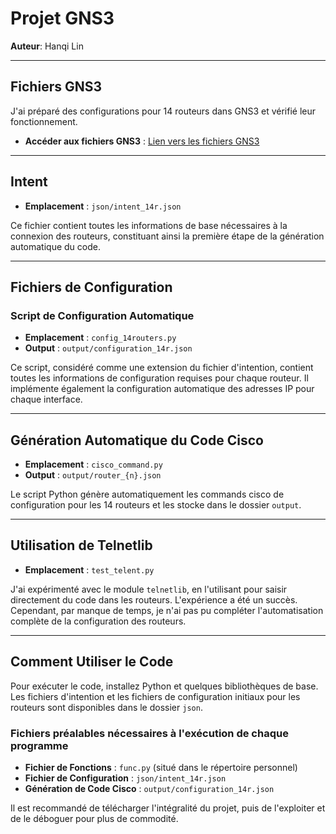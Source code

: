 # Projet GNS3

**Auteur**: Hanqi Lin

---

## Fichiers GNS3

J'ai préparé des configurations pour 14 routeurs dans GNS3 et vérifié leur fonctionnement.

- **Accéder aux fichiers GNS3** : [Lien vers les fichiers GNS3](https://drive.google.com/drive/folders/1c0d5WCeL22s39kzXoAEFWXHlqXY4ZM_c)

---

## Intent

- **Emplacement** : `json/intent_14r.json`

Ce fichier contient toutes les informations de base nécessaires à la connexion des routeurs, constituant ainsi la première étape de la génération automatique du code.

---

## Fichiers de Configuration

### Script de Configuration Automatique

- **Emplacement** : `config_14routers.py`
- **Output** : `output/configuration_14r.json`

Ce script, considéré comme une extension du fichier d'intention, contient toutes les informations de configuration requises pour chaque routeur. Il implémente également la configuration automatique des adresses IP pour chaque interface.

---

## Génération Automatique du Code Cisco

- **Emplacement** : `cisco_command.py`
- **Output** : `output/router_{n}.json`

Le script Python génère automatiquement les commands cisco de configuration pour les 14 routeurs et les stocke dans le dossier `output`.

---

## Utilisation de Telnetlib

- **Emplacement** : `test_telent.py`

J'ai expérimenté avec le module `telnetlib`, en l'utilisant pour saisir directement du code dans les routeurs. L'expérience a été un succès. Cependant, par manque de temps, je n'ai pas pu compléter l'automatisation complète de la configuration des routeurs.

---

## Comment Utiliser le Code

Pour exécuter le code, installez Python et quelques bibliothèques de base. Les fichiers d'intention et les fichiers de configuration initiaux pour les routeurs sont disponibles dans le dossier `json`.

### Fichiers préalables nécessaires à l'exécution de chaque programme

- **Fichier de Fonctions** : `func.py` (situé dans le répertoire personnel)
- **Fichier de Configuration** : `json/intent_14r.json`
- **Génération de Code Cisco** : `output/configuration_14r.json`

Il est recommandé de télécharger l'intégralité du projet, puis de l'exploiter et de le déboguer pour plus de commodité.


